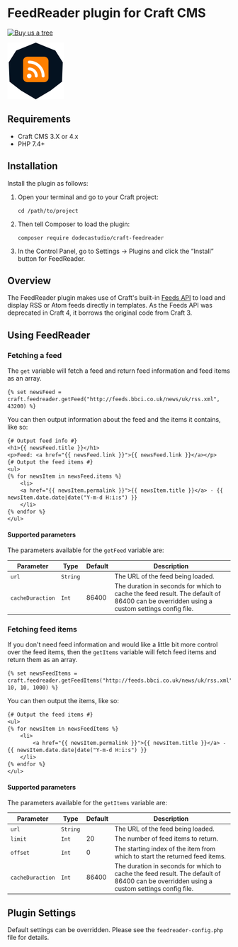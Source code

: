 # FeedReader plugin for Craft CMS

[![Buy us a tree](https://img.shields.io/badge/Treeware-%F0%9F%8C%B3-lightgreen)](https://plant.treeware.earth/dodecastudio/craft-feedreader)

<img src="src/icon.svg" width="128" height="128" />

## Requirements

- Craft CMS 3.X or 4.x
- PHP 7.4+

## Installation

Install the plugin as follows:

1.  Open your terminal and go to your Craft project:

        cd /path/to/project

2.  Then tell Composer to load the plugin:

        composer require dodecastudio/craft-feedreader

3.  In the Control Panel, go to Settings → Plugins and click the “Install” button for FeedReader.

## Overview

The FeedReader plugin makes use of Craft's built-in [Feeds API](https://docs.craftcms.com/api/v3/craft-feeds-feeds.html) to load and display RSS or Atom feeds directly in templates. As the Feeds API was deprecated in Craft 4, it borrows the original code from Craft 3.

## Using FeedReader

### Fetching a feed

The `get` variable will fetch a feed and return feed information and feed items as an array.

```twig
{% set newsFeed = craft.feedreader.getFeed("http://feeds.bbci.co.uk/news/uk/rss.xml", 43200) %}
```

You can then output information about the feed and the items it contains, like so:

```twig
{# Output feed info #}
<h1>{{ newsFeed.title }}</h1>
<p>Feed: <a href="{{ newsFeed.link }}">{{ newsFeed.link }}</a></p>
{# Output the feed items #}
<ul>
{% for newsItem in newsFeed.items %}
	<li>
  	<a href="{{ newsItem.permalink }}">{{ newsItem.title }}</a> - {{ newsItem.date.date|date("Y-m-d H:i:s") }}
	</li>
{% endfor %}
</ul>
```

#### Supported parameters

The parameters available for the `getFeed` variable are:

| Parameter        | Type     | Default | Description                                                                                                                             |
| ---------------- | -------- | ------- | --------------------------------------------------------------------------------------------------------------------------------------- |
| `url`            | `String` |         | The URL of the feed being loaded.                                                                                                       |
| `cacheDuraction` | `Int`    | 86400   | The duration in seconds for which to cache the feed result. The default of 86400 can be overridden using a custom settings config file. |

### Fetching feed items

If you don't need feed information and would like a little bit more control over the feed items, then the `getItems` variable will fetch feed items and return them as an array.

```twig
{% set newsFeedItems = craft.feedreader.getFeedItems("http://feeds.bbci.co.uk/news/uk/rss.xml", 10, 10, 1000) %}
```

You can then output the items, like so:

```twig
{# Output the feed items #}
<ul>
{% for newsItem in newsFeedItems %}
	<li>
		<a href="{{ newsItem.permalink }}">{{ newsItem.title }}</a> - {{ newsItem.date.date|date("Y-m-d H:i:s") }}
	</li>
{% endfor %}
</ul>
```

#### Supported parameters

The parameters available for the `getItems` variable are:

| Parameter        | Type     | Default | Description                                                                                                                             |
| ---------------- | -------- | ------- | --------------------------------------------------------------------------------------------------------------------------------------- |
| `url`            | `String` |         | The URL of the feed being loaded.                                                                                                       |
| `limit`          | `Int`    | 20      | The number of feed items to return.                                                                                                     |
| `offset`         | `Int`    | 0       | The starting index of the item from which to start the returned feed items.                                                             |
| `cacheDuraction` | `Int`    | 86400   | The duration in seconds for which to cache the feed result. The default of 86400 can be overridden using a custom settings config file. |

## Plugin Settings

Default settings can be overridden. Please see the `feedreader-config.php` file for details.
